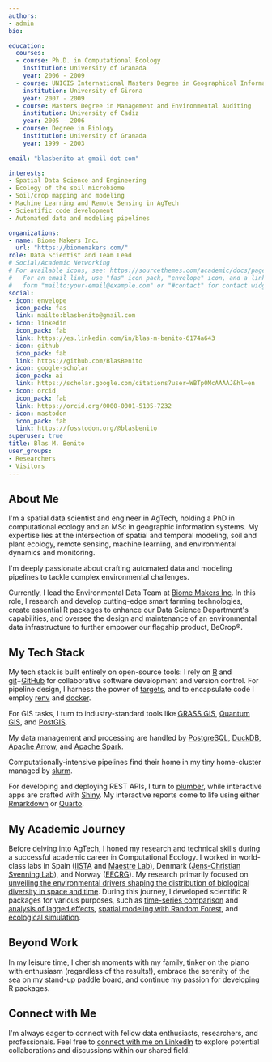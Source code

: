 ```yaml
---
authors:
- admin
bio: 

education:
  courses:
  - course: Ph.D. in Computational Ecology
    institution: University of Granada
    year: 2006 - 2009
  - course: UNIGIS International Masters Degree in Geographical Information Sys-tems
    institution: University of Girona
    year: 2007 - 2009
  - course: Masters Degree in Management and Environmental Auditing
    institution: University of Cadiz
    year: 2005 - 2006
  - course: Degree in Biology
    institution: University of Granada
    year: 1999 - 2003
    
email: "blasbenito at gmail dot com"

interests:
- Spatial Data Science and Engineering
- Ecology of the soil microbiome
- Soil/crop mapping and modeling
- Machine Learning and Remote Sensing in AgTech
- Scientific code development
- Automated data and modeling pipelines

organizations:
- name: Biome Makers Inc.
  url: "https://biomemakers.com/"
role: Data Scientist and Team Lead
# Social/Academic Networking
# For available icons, see: https://sourcethemes.com/academic/docs/page-builder/#icons
#   For an email link, use "fas" icon pack, "envelope" icon, and a link in the
#   form "mailto:your-email@example.com" or "#contact" for contact widget.
social:
- icon: envelope
  icon_pack: fas
  link: mailto:blasbenito@gmail.com
- icon: linkedin
  icon_pack: fab
  link: https://es.linkedin.com/in/blas-m-benito-6174a643
- icon: github
  icon_pack: fab
  link: https://github.com/BlasBenito
- icon: google-scholar
  icon_pack: ai
  link: https://scholar.google.com/citations?user=WBTp0McAAAAJ&hl=en
- icon: orcid
  icon_pack: fab
  link: https://orcid.org/0000-0001-5105-7232
- icon: mastodon
  icon_pack: fab
  link: https://fosstodon.org/@blasbenito
superuser: true
title: Blas M. Benito
user_groups:
- Researchers
- Visitors
---
```


## About Me

I'm a spatial data scientist and engineer in AgTech, holding a PhD in computational ecology and an MSc in geographic information systems. My expertise lies at the intersection of spatial and temporal modeling, soil and plant ecology, remote sensing, machine learning, and environmental dynamics and monitoring.

I'm deeply passionate about crafting automated data and modeling pipelines to tackle complex environmental challenges.

Currently, I lead the Environmental Data Team at [Biome Makers Inc](www.biomemakers.com). In this role, I research and develop cutting-edge smart farming technologies, create essential R packages to enhance our Data Science Department's capabilities, and oversee the design and maintenance of an environmental data infrastructure to further empower our flagship product, BeCrop®.

## My Tech Stack

My tech stack is built entirely on open-source tools: I rely on [R](https://cran.r-project.org/) and [git](https://git-scm.com/)+[GitHub](https://github.com/) for collaborative software development and version control. For pipeline design, I harness the power of [targets](https://docs.ropensci.org/targets/), and to encapsulate code I employ [renv](https://rstudio.github.io/renv/) and [docker](https://www.docker.com/).

For GIS tasks, I turn to industry-standard tools like [GRASS GIS](https://grass.osgeo.org/), [Quantum GIS](https://www.qgis.org/en/site/), and [PostGIS](https://postgis.net/).

My data management and processing are handled by [PostgreSQL](https://www.postgresql.org/), [DuckDB](https://duckdb.org/), [Apache Arrow](https://arrow.apache.org/), and [Apache Spark](https://spark.apache.org/).

Computationally-intensive pipelines find their home in my tiny home-cluster managed by [slurm](https://slurm.schedmd.com/documentation.html).

For developing and deploying REST APIs, I turn to [plumber](https://www.rplumber.io/), while interactive apps are crafted with [Shiny](https://shiny.posit.co/). My interactive reports come to life using either [Rmarkdown](https://rmarkdown.rstudio.com/) or [Quarto](https://quarto.org/docs/computations/r.html).

## My Academic Journey

Before delving into AgTech, I honed my research and technical skills during a successful academic career in Computational Ecology. I worked in world-class labs in Spain ([IISTA](http://www.iista.es/en/) and [Maestre Lab](https://maestrelab.com/en/)), Denmark ([Jens-Christian Svenning Lab](https://pure.au.dk/portal/en/svenning@biology.au.dk)), and Norway ([EECRG](https://www.uib.no/en/rg/EECRG)). My research  primarily focused on [unveiling the environmental drivers shaping the distribution of biological diversity in space and time](https://scholar.google.es/citations?user=WBTp0McAAAAJ&hl=en). During this journey, I developed scientific R packages for various purposes, such as [time-series comparison](https://CRAN.R-project.org/package=distantia) and [analysis of lagged effects](https://CRAN.R-project.org/package=memoria), [spatial modeling with Random Forest](https://CRAN.R-project.org/package=spatialRF), and [ecological simulation](https://CRAN.R-project.org/package=virtualPollen).

## Beyond Work

In my leisure time, I cherish moments with my family, tinker on the piano with enthusiasm (regardless of the results!), embrace the serenity of the sea on my stand-up paddle board, and continue my passion for developing R packages.

## Connect with Me

I'm always eager to connect with fellow data enthusiasts, researchers, and professionals. Feel free to [connect with me on LinkedIn](https://www.linkedin.com/in/blas-m-benito-6174a643/) to explore potential collaborations and discussions within our shared field.



